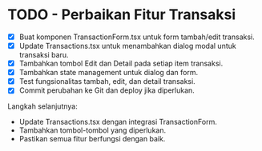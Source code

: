 # TODO - Perbaikan Fitur Transaksi

- [x] Buat komponen TransactionForm.tsx untuk form tambah/edit transaksi.
- [x] Update Transactions.tsx untuk menambahkan dialog modal untuk transaksi baru.
- [x] Tambahkan tombol Edit dan Detail pada setiap item transaksi.
- [x] Tambahkan state management untuk dialog dan form.
- [x] Test fungsionalitas tambah, edit, dan detail transaksi.
- [x] Commit perubahan ke Git dan deploy jika diperlukan.

Langkah selanjutnya:
- Update Transactions.tsx dengan integrasi TransactionForm.
- Tambahkan tombol-tombol yang diperlukan.
- Pastikan semua fitur berfungsi dengan baik.
